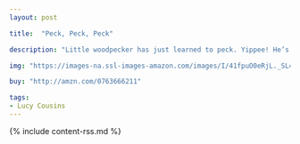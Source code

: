 ```yaml
---
layout: post

title:  "Peck, Peck, Peck"

description: "Little woodpecker has just learned to peck. Yippee! He’s having so much fun that he peck-peck-pecks right through a door and has a go at everything on the other side, from the hat to the mat, the racket to the jacket, the teddy bear to a book called Jane Eyre. Children will be drawn to the young bird’s exuberance at learning a new skill—and ready to snuggle along at day’s end for a night of sweet dreams."

img: "https://images-na.ssl-images-amazon.com/images/I/41fpuO0eRjL._SL480_.jpg"

buy: "http://amzn.com/0763666211"

tags:
- Lucy Cousins
---
```


{% include content-rss.md %}